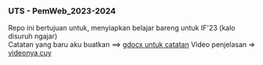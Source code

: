 ### UTS - PemWeb_2023-2024
Repo ini bertujuan untuk, menyiapkan belajar bareng untuk IF'23 (kalo disuruh ngajar) \
Catatan yang baru aku buatkan ==> [gdocx untuk catatan](https://docs.google.com/document/d/1ahLKmgpVs4gtDOKaKlu6u0Qe-R9tbogAWhArVCDCf8Y/edit?usp=sharing)
Video penjelasan => [videonya cuy](https://youtu.be/Cs9MuNzQMnQ)
